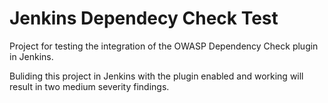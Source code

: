 # Jenkins Dependecy Check Test
Project for testing the integration of the OWASP Dependency Check plugin in Jenkins.

Buliding this project in Jenkins with the plugin enabled and working will result in two medium severity findings.

